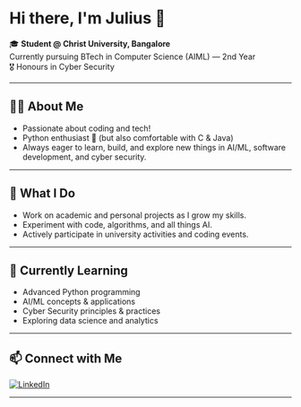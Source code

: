 # Hi there, I'm Julius 👋

🎓 **Student @ Christ University, Bangalore**  
Currently pursuing BTech in Computer Science (AIML) — 2nd Year  
🎖️ Honours in Cyber Security

---

## 👨‍💻 About Me

- Passionate about coding and tech!
- Python enthusiast 🐍 (but also comfortable with C & Java)
- Always eager to learn, build, and explore new things in AI/ML, software development, and cyber security.

---

## 🚀 What I Do

- Work on academic and personal projects as I grow my skills.
- Experiment with code, algorithms, and all things AI.
- Actively participate in university activities and coding events.

---

## 🌱 Currently Learning

- Advanced Python programming
- AI/ML concepts & applications
- Cyber Security principles & practices
- Exploring data science and analytics

---

## 📫 Connect with Me

[![LinkedIn](https://img.shields.io/badge/LinkedIn-blue?logo=linkedin&logoColor=white)](https://www.linkedin.com/in/julius-b-thomas-462ba3314)

---

<!--
**JuliusDude/JuliusDude** is a ✨ _special_ ✨ repository because its `README.md` (this file) appears on your GitHub profile.
-->
